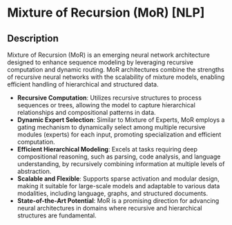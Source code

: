 # Mixture of Recursion (MoR) [NLP]

## Description

Mixture of Recursion (MoR) is an emerging neural network architecture designed to enhance sequence modeling by leveraging recursive computation and dynamic routing.
MoR architectures combine the strengths of recursive neural networks with the scalability of mixture models, enabling efficient handling of hierarchical and structured data.

- **Recursive Computation**: Utilizes recursive structures to process sequences or trees, allowing the model to capture hierarchical relationships and compositional patterns in data.
- **Dynamic Expert Selection**: Similar to Mixture of Experts, MoR employs a gating mechanism to dynamically select among multiple recursive modules (experts) for each input, promoting specialization and efficient computation.
- **Efficient Hierarchical Modeling**: Excels at tasks requiring deep compositional reasoning, such as parsing, code analysis, and language understanding, by recursively combining information at multiple levels of abstraction.
- **Scalable and Flexible**: Supports sparse activation and modular design, making it suitable for large-scale models and adaptable to various data modalities, including language, graphs, and structured documents.
- **State-of-the-Art Potential**: MoR is a promising direction for advancing neural architectures in domains where recursive and hierarchical structures are fundamental.
